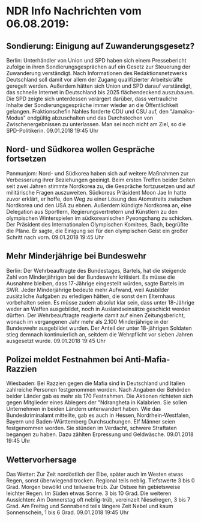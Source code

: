 # NDR Info Nachrichten vom 06.08.2019:


## Sondierung: Einigung auf Zuwanderungsgesetz?
Berlin: Unterhändler von Union und SPD haben sich einem Pressebericht zufolge in ihren Sondierungsgesprächen auf ein Gesetz zur Steuerung der Zuwanderung verständigt. Nach Informationen des Redaktionsnetzwerks Deutschland soll damit vor allem der Zugang qualifizierter Arbeitskräfte geregelt werden. Außerdem hätten sich Union und SPD darauf verständigt, das schnelle Internet in Deutschland bis 2025 flächendeckend auszubauen. Die SPD zeigte sich unterdessen verärgert darüber, dass vertrauliche Inhalte der Sondierungsgespräche immer wieder an die Öffentlichkeit gelangen. Fraktionschefin Nahles forderte CDU und CSU auf, den "Jamaika-Modus" endgültig abzuschalten und das Durchstechen von Zwischenergebnissen zu unterlassen. Man sei noch nicht am Ziel, so die SPD-Politikerin. 09.01.2018 19:45 Uhr 

## Nord- und Südkorea wollen Gespräche fortsetzen
Panmunjom:		Nord- und Südkorea haben sich auf weitere Maßnahmen zur Verbesserung ihrer Beziehungen geeinigt. Beim ersten Treffen beider Seiten seit zwei Jahren stimmte Nordkorea zu, die Gespräche fortzusetzen und auf militärische Fragen auszuweiten. Südkoreas Präsident Moon Jae In hatte zuvor erklärt, er hoffe, den Weg zu einer Lösung des Atomstreits zwischen Nordkorea und den USA zu ebnen. Außerdem kündigte Nordkorea an, eine Delegation aus Sportlern, Regierungsvertretern und Künstlern zu den olympischen Winterspielen im südkoreanischen Pyeongchang zu schicken. Der Präsident des Internationalen Olympischen Komitees, Bach, begrüßte die Pläne. Er sagte, die Einigung sei für den olympischen Geist ein großer Schritt nach vorn. 09.01.2018 19:45 Uhr 

## Mehr Minderjährige bei Bundeswehr
Berlin: Der Wehrbeauftragte des Bundestages, Bartels, hat die steigende Zahl von Minderjährigen bei der Bundeswehr kritisiert. Es müsse die Ausnahme bleiben, dass 17-Jährige eingestellt würden, sagte Bartels im SWR. Jeder Minderjährige bedeute mehr Aufwand, weil Ausbilder zusätzliche Aufgaben zu erledigen hätten, die sonst dem Elternhaus vorbehalten seien. Es müsse zudem absolut klar sein, dass unter 18-Jährige weder an Waffen ausgebildet, noch in Auslandseinsätze geschickt werden dürften. Der Wehrbeauftragte reagierte damit auf einen Zeitungsbericht, wonach im vergangenen Jahr mehr als 2.100 Minderjährige in der Bundeswehr ausgebildet wurden. Der Anteil der unter 18-jährigen Soldaten stieg demnach kontinuierlich an, seitdem die Wehrpflicht vor sieben Jahren ausgesetzt wurde. 09.01.2018 19:45 Uhr 

## Polizei meldet Festnahmen bei Anti-Mafia-Razzien
Wiesbaden: Bei Razzien gegen die Mafia sind in Deutschland und Italien zahlreiche Personen festgenommen worden. Nach Angaben der Behörden beider Länder gab es mehr als 170 Festnahmen. Die Aktionen richteten sich gegen Mitglieder eines Ablegers der "Ndrangheta in Kalabrien. Sie sollen Unternehmen in beiden Ländern unterwandert haben. Wie das Bundeskriminalamt mitteilte, gab es auch in Hessen, Nordrhein-Westfalen, Bayern und Baden-Württemberg Durchsuchungen. Elf Männer seien festgenommen worden. Sie stünden im Verdacht, schwere Straftaten begangen zu haben. Dazu zählten Erpressung und Geldwäsche. 09.01.2018 19:45 Uhr 

## Wettervorhersage
Das Wetter:
Zur Zeit nordöstlich der Elbe, später auch im Westen etwas Regen, sonst überwiegend trocken. Regional teils neblig. Tiefstwerte 3 bis 0 Grad. Morgen bewölkt und teilweise trüb. Zur Ostsee hin gebietsweise leichter Regen. Im Süden etwas Sonne. 3 bis 10 Grad. Die weiteren Aussichten: Am Donnerstag oft neblig-trüb, vereinzelt Nieselregen, 3 bis 7 Grad. Am Freitag und Sonnabend teils längere Zeit Nebel und kaum Sonnenschein, 1 bis 6 Grad. 09.01.2018 19:45 Uhr 
